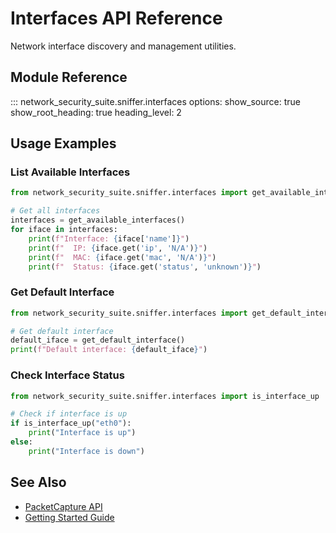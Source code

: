 # Interfaces API Reference

Network interface discovery and management utilities.

## Module Reference

::: network_security_suite.sniffer.interfaces
    options:
      show_source: true
      show_root_heading: true
      heading_level: 2

## Usage Examples

### List Available Interfaces

```python
from network_security_suite.sniffer.interfaces import get_available_interfaces

# Get all interfaces
interfaces = get_available_interfaces()
for iface in interfaces:
    print(f"Interface: {iface['name']}")
    print(f"  IP: {iface.get('ip', 'N/A')}")
    print(f"  MAC: {iface.get('mac', 'N/A')}")
    print(f"  Status: {iface.get('status', 'unknown')}")
```

### Get Default Interface

```python
from network_security_suite.sniffer.interfaces import get_default_interface

# Get default interface
default_iface = get_default_interface()
print(f"Default interface: {default_iface}")
```

### Check Interface Status

```python
from network_security_suite.sniffer.interfaces import is_interface_up

# Check if interface is up
if is_interface_up("eth0"):
    print("Interface is up")
else:
    print("Interface is down")
```

## See Also

- [PacketCapture API](packet-capture.md)
- [Getting Started Guide](../getting-started.md)
